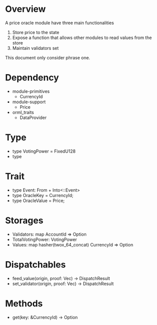 # Overview

A price oracle module have three main functionalities
  1. Store price to the state
  2. Expose a function that allows other modules to read values from the store
  3. Maintain validators set

This document only consider phrase one.

# Dependency

- module-primitives
  - CurrencyId
- module-support
  - Price
- orml_traits
  - DataProvider

# Type

- type VotingPower = FixedU128
- type 

# Trait

- type Event: From<Event> + Into<<Self as system::Trait>::Event>
-	type OracleKey = CurrencyId;
-	type OracleValue = Price;

# Storages

- Validators: map AccountId => Option<VotingPower>
- TotalVotingPower: VotingPower
- Values: map hasher(twox_64_concat) CurrencyId => Option<Price>

# Dispatchables

- feed_value(origin, proof: Vec<u8>) -> DispatchResult
- set_validator(origin, proof: Vec<u8>) -> DispatchResult

# Methods

- get(key: &CurrencyId) -> Option<Price>
